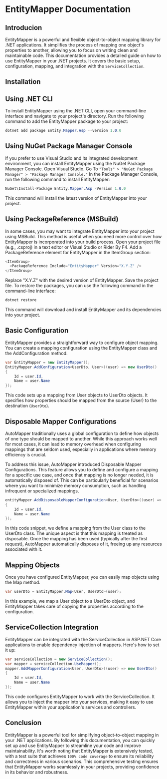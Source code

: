 # EntityMapper Documentation
## Introducion
EntityMapper is a powerful and flexible object-to-object mapping library for .NET applications. It simplifies the process of mapping one object's properties to another, allowing you to focus on writing clean and maintainable code.
This documentation provides a detailed guide on how to use EntityMapper in your .NET projects. It covers the basic setup, configuration, mapping, and integration with the `ServiceCollection`.

## Installation 
## <a id="installcli"/> Using .NET CLI
To install EntityMapper using the .NET CLI, open your command-line interface and navigate to your project's directory.
Run the following command to add the EntityMapper package to your project:
```c#
dotnet add package Entity.Mapper.Asp --version 1.0.0
```
## <a id="installnugetpackage"/> Using NuGet Package Manager Console
If you prefer to use Visual Studio and its integrated development environment, you can install EntityMapper using the NuGet Package Manager Console.
Open Visual Studio.
Go To `"Tools" > "NuGet Package Manager" > "Package Manager Console."`
In the Package Manager Console, run the following command to install EntityMapper:
```c#
NuGet\Install-Package Entity.Mapper.Asp -Version 1.0.0
```
This command will install the latest version of EntityMapper into your project.
## <a id="installmsbuild"/> Using PackageReference (MSBuild)
In some cases, you may want to integrate EntityMapper into your project using MSBuild. This method is useful when you need more control over how EntityMapper is incorporated into your build process.
Open your project file (e.g., .csproj) in a text editor or Visual Studio or Rider By F4.
Add a PackageReference element for EntityMapper in the ItemGroup section:
```c#
<ItemGroup>
  <PackageReference Include="EntityMapper" Version="X.Y.Z" />
</ItemGroup>
```
Replace "X.Y.Z" with the desired version of EntityMapper.
Save the project file.
To restore the packages, you can use the following command in the command-line interface:
```c#
dotnet restore
```
This command will download and install EntityMapper and its dependencies into your project.
## Basic Configuration
EntityMapper provides a straightforward way to configure object mapping. You can create a mapping configuration using the EntityMapper class and the AddConfiguration method.
```c#
var EntityMapper = new EntityMapper();
EntityMapper.AddConfiguration<UserDto, User>((user) => new UserDto()
{
    Id = user.Id,
    Name = user.Name
});
```
This code sets up a mapping from User objects to UserDto objects. It specifies how properties should be mapped from the source (User) to the destination (`UserDto`).
## Disposable Mapper Configurations
AutoMapper traditionally uses a global configuration to define how objects of one type should be mapped to another. While this approach works well for most cases, it can lead to memory overhead when configuring mappings that are seldom used, especially in applications where memory efficiency is crucial.

To address this issue, AutoMapper introduced Disposable Mapper Configurations. This feature allows you to define and configure a mapping for a specific use case, and once that mapping is no longer needed, it is automatically disposed of. This can be particularly beneficial for scenarios where you want to minimize memory consumption, such as handling infrequent or specialized mappings.
```c#
entityMapper.AddDisposableMapperConfiguration<User, UserDto>((user) => new UserDto()
{
    Id = user.Id,
    Name = user.Name
});
```
In this code snippet, we define a mapping from the User class to the UserDto class. The unique aspect is that this mapping is treated as disposable. Once the mapping has been used (typically after the first request), AutoMapper automatically disposes of it, freeing up any resources associated with it.

## Mapping Objects
Once you have configured EntityMapper, you can easily map objects using the Map method.
```c#
var userDto = EntityMapper.Map<User, UserDto>(user);
```
In this example, we map a User object to a UserDto object, and EntityMapper takes care of copying the properties according to the configuration.

## ServiceCollection Integration
EntityMapper can be integrated with the ServiceCollection in ASP.NET Core applications to enable dependency injection of mappers. Here's how to set it up:
```c#
var serviceCollection = new ServiceCollection();
var mapper = serviceCollection.UseMapper();
mapper.AddMapperConfiguration<User, UserDto>((user) => new UserDto()
{
    Id = user.Id,
    Name = user.Name
});
```
This code configures EntityMapper to work with the ServiceCollection. It allows you to inject the mapper into your services, making it easy to use EntityMapper within your application's services and controllers.
## Conclusion
EntityMapper is a powerful tool for simplifying object-to-object mapping in your .NET applications. By following this documentation, you can quickly set up and use EntityMapper to streamline your code and improve maintainability. It's worth noting that EntityMapper is extensively tested, with a test suite that achieves 
`100% code coverage` to ensure its reliability and correctness in various scenarios. This comprehensive testing ensures that EntityMapper works seamlessly in your projects, providing confidence in its behavior and robustness.
